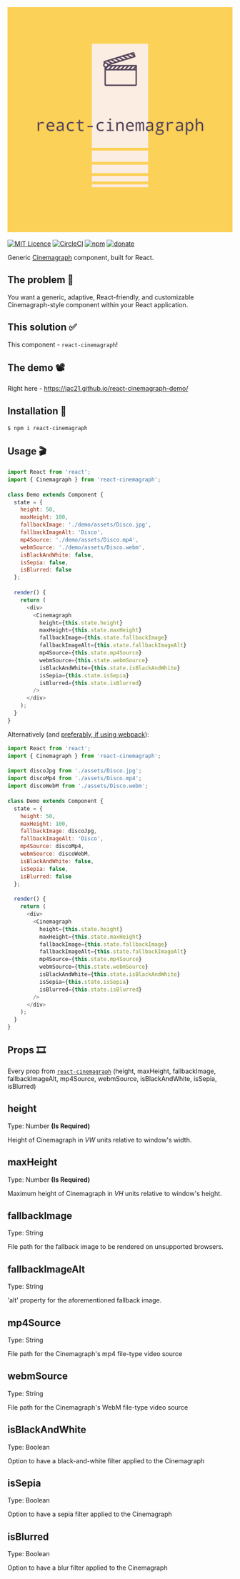 ![logo](https://raw.githubusercontent.com/Jac21/react-cinemagraph-demo/master/public/media/logo.png)

[![MIT Licence](https://badges.frapsoft.com/os/mit/mit.svg?v=103)](https://opensource.org/licenses/mit-license.php)
[![CircleCI](https://circleci.com/gh/Jac21/react-cinemagraph.svg?style=shield)](https://circleci.com/gh/Jac21/react-cinemagraph)
[![npm](https://img.shields.io/npm/v/react-cinemagraph.svg)](https://www.npmjs.com/package/react-cinemagraph)
[![donate](https://img.shields.io/badge/%24-Buy%20me%20a%20coffee-ff69b4.svg)](https://www.buymeacoffee.com/jac21)

Generic [Cinemagraph](https://en.wikipedia.org/wiki/Cinemagraph) component, built for React.

[build-badge]: https://img.shields.io/travis/user/repo/master.png?style=flat-square
[build]: https://travis-ci.org/user/repo
[npm-badge]: https://img.shields.io/npm/v/npm-package.png?style=flat-square
[npm]: https://www.npmjs.org/package/npm-package
[coveralls-badge]: https://img.shields.io/coveralls/user/repo/master.png?style=flat-square
[coveralls]: https://coveralls.io/github/user/repo

## The problem 🤔

You want a generic, adaptive, React-friendly, and customizable Cinemagraph-style component within your React application.

## This solution ✅

This component - `react-cinemagraph`!

## The demo 📽

Right here - https://jac21.github.io/react-cinemagraph-demo/

## Installation 🎥

```
$ npm i react-cinemagraph
```

## Usage 🎬

```javascript
import React from 'react';
import { Cinemagraph } from 'react-cinemagraph';

class Demo extends Component {
  state = {
    height: 50,
    maxHeight: 100,
    fallbackImage: './demo/assets/Disco.jpg',
    fallbackImageAlt: 'Disco',
    mp4Source: './demo/assets/Disco.mp4',
    webmSource: './demo/assets/Disco.webm',
    isBlackAndWhite: false,
    isSepia: false,
    isBlurred: false
  };

  render() {
    return (
      <div>
        <Cinemagraph
          height={this.state.height}
          maxHeight={this.state.maxHeight}
          fallbackImage={this.state.fallbackImage}
          fallbackImageAlt={this.state.fallbackImageAlt}
          mp4Source={this.state.mp4Source}
          webmSource={this.state.webmSource}
          isBlackAndWhite={this.state.isBlackAndWhite}
          isSepia={this.state.isSepia}
          isBlurred={this.state.isBlurred}
        />
      </div>
    );
  }
}
```

Alternatively (and [preferably, if using webpack](https://github.com/facebook/create-react-app/blob/master/packages/react-scripts/template/README.md#adding-images-fonts-and-files)):

```javascript
import React from 'react';
import { Cinemagraph } from 'react-cinemagraph';

import discoJpg from './assets/Disco.jpg';
import discoMp4 from './assets/Disco.mp4';
import discoWebM from './assets/Disco.webm';

class Demo extends Component {
  state = {
    height: 50,
    maxHeight: 100,
    fallbackImage: discoJpg,
    fallbackImageAlt: 'Disco',
    mp4Source: discoMp4,
    webmSource: discoWebM,
    isBlackAndWhite: false,
    isSepia: false,
    isBlurred: false
  };

  render() {
    return (
      <div>
        <Cinemagraph
          height={this.state.height}
          maxHeight={this.state.maxHeight}
          fallbackImage={this.state.fallbackImage}
          fallbackImageAlt={this.state.fallbackImageAlt}
          mp4Source={this.state.mp4Source}
          webmSource={this.state.webmSource}
          isBlackAndWhite={this.state.isBlackAndWhite}
          isSepia={this.state.isSepia}
          isBlurred={this.state.isBlurred}
        />
      </div>
    );
  }
}
```

## Props 🎞

Every prop from [`react-cinemagraph`](https://github.com/Jac21/react-cinemagraph#props) (height, maxHeight, fallbackImage, fallbackImageAlt, mp4Source, webmSource, isBlackAndWhite, isSepia, isBlurred)

## height

Type: Number **(Is Required)**

Height of Cinemagraph in _VW_ units relative to window's width.

## maxHeight

Type: Number **(Is Required)**

Maximum height of Cinemagraph in _VH_ units relative to window's height.

## fallbackImage

Type: String

File path for the fallback image to be rendered on unsupported browsers.

## fallbackImageAlt

Type: String

'alt' property for the aforementioned fallback image.

## mp4Source

Type: String

File path for the Cinemagraph's mp4 file-type video source

## webmSource

Type: String

File path for the Cinemagraph's WebM file-type video source

## isBlackAndWhite

Type: Boolean

Option to have a black-and-white filter applied to the Cinemagraph

## isSepia

Type: Boolean

Option to have a sepia filter applied to the Cinemagraph

## isBlurred

Type: Boolean

Option to have a blur filter applied to the Cinemagraph
